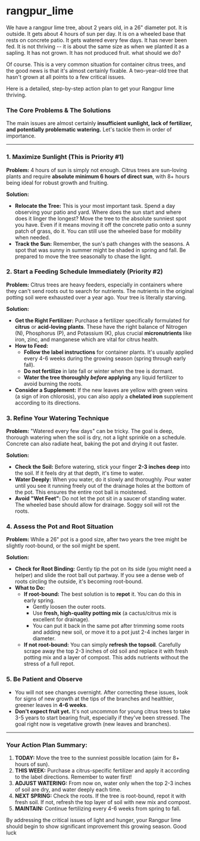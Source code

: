 # rangpur_lime


We have a rangpur lime tree, about 2 years old, in a 26" diameter pot. It is outside. It gets about 4 hours of sun per day. It is on a wheeled base that rests on concrete patio. It gets watered every few days. It has never been fed. It is not thriving -- it is about the same size as when we planted it as a sapling. It has not grown. It has not produced fruit. what should we do?

Of course. This is a very common situation for container citrus trees, and the good news is that it's almost certainly fixable. A two-year-old tree that hasn't grown at all points to a few critical issues.

Here is a detailed, step-by-step action plan to get your Rangpur lime thriving.

### The Core Problems & The Solutions

The main issues are almost certainly **insufficient sunlight, lack of fertilizer, and potentially problematic watering.** Let's tackle them in order of importance.

---

### 1. Maximize Sunlight (This is Priority #1)

**Problem:** 4 hours of sun is simply not enough. Citrus trees are sun-loving plants and require **absolute minimum 6 hours of direct sun**, with 8+ hours being ideal for robust growth and fruiting.

**Solution:**
*   **Relocate the Tree:** This is your most important task. Spend a day observing your patio and yard. Where does the sun start and where does it linger the longest? Move the tree to the absolute sunniest spot you have. Even if it means moving it off the concrete patio onto a sunny patch of grass, do it. You can still use the wheeled base for mobility when needed.
*   **Track the Sun:** Remember, the sun's path changes with the seasons. A spot that was sunny in summer might be shaded in spring and fall. Be prepared to move the tree seasonally to chase the light.

### 2. Start a Feeding Schedule Immediately (Priority #2)

**Problem:** Citrus trees are heavy feeders, especially in containers where they can't send roots out to search for nutrients. The nutrients in the original potting soil were exhausted over a year ago. Your tree is literally starving.

**Solution:**
*   **Get the Right Fertilizer:** Purchase a fertilizer specifically formulated for **citrus** or **acid-loving plants**. These have the right balance of Nitrogen (N), Phosphorus (P), and Potassium (K), plus crucial **micronutrients** like iron, zinc, and manganese which are vital for citrus health.
*   **How to Feed:**
    *   **Follow the label instructions** for container plants. It's usually applied every 4-6 weeks during the growing season (spring through early fall).
    *   **Do not fertilize** in late fall or winter when the tree is dormant.
    *   **Water the tree thoroughly *before* applying** any liquid fertilizer to avoid burning the roots.
*   **Consider a Supplement:** If the new leaves are yellow with green veins (a sign of iron chlorosis), you can also apply a **chelated iron** supplement according to its directions.

### 3. Refine Your Watering Technique

**Problem:** "Watered every few days" can be tricky. The goal is deep, thorough watering when the soil is dry, not a light sprinkle on a schedule. Concrete can also radiate heat, baking the pot and drying it out faster.

**Solution:**
*   **Check the Soil:** Before watering, stick your finger **2-3 inches deep** into the soil. If it feels dry at that depth, it's time to water.
*   **Water Deeply:** When you water, do it slowly and thoroughly. Pour water until you see it running freely out of the drainage holes at the bottom of the pot. This ensures the entire root ball is moistened.
*   **Avoid "Wet Feet":** Do not let the pot sit in a saucer of standing water. The wheeled base should allow for drainage. Soggy soil will rot the roots.

### 4. Assess the Pot and Root Situation

**Problem:** While a 26" pot is a good size, after two years the tree might be slightly root-bound, or the soil might be spent.

**Solution:**
*   **Check for Root Binding:** Gently tip the pot on its side (you might need a helper) and slide the root ball out partway. If you see a dense web of roots circling the outside, it's becoming root-bound.
*   **What to Do:**
    *   **If root-bound:** The best solution is to **repot** it. You can do this in early spring.
        *   Gently loosen the outer roots.
        *   Use **fresh, high-quality potting mix** (a cactus/citrus mix is excellent for drainage).
        *   You can put it back in the same pot after trimming some roots and adding new soil, or move it to a pot just 2-4 inches larger in diameter.
    *   **If not root-bound:** You can simply **refresh the topsoil**. Carefully scrape away the top 2-3 inches of old soil and replace it with fresh potting mix and a layer of compost. This adds nutrients without the stress of a full repot.

### 5. Be Patient and Observe

*   You will not see changes overnight. After correcting these issues, look for signs of new growth at the tips of the branches and healthier, greener leaves in **4-6 weeks**.
*   **Don't expect fruit yet.** It's not uncommon for young citrus trees to take 3-5 years to start bearing fruit, especially if they've been stressed. The goal right now is vegetative growth (new leaves and branches).

---

### Your Action Plan Summary:

1.  **TODAY:** Move the tree to the sunniest possible location (aim for 8+ hours of sun).
2.  **THIS WEEK:** Purchase a citrus-specific fertilizer and apply it according to the label directions. Remember to water first!
3.  **ADJUST WATERING:** From now on, water only when the top 2-3 inches of soil are dry, and water deeply each time.
4.  **NEXT SPRING:** Check the roots. If the tree is root-bound, repot it with fresh soil. If not, refresh the top layer of soil with new mix and compost.
5.  **MAINTAIN:** Continue fertilizing every 4-6 weeks from spring to fall.

By addressing the critical issues of light and hunger, your Rangpur lime should begin to show significant improvement this growing season. Good luck
